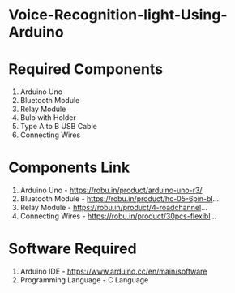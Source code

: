 # Voice-Recognition-light-Using-Arduino
Required Components
==================

1. Arduino Uno
2. Bluetooth Module
3. Relay Module
4. Bulb with Holder
5. Type A to B USB Cable
6. Connecting Wires

Components Link
===============

1. Arduino Uno - https://robu.in/product/arduino-uno-r3/
2. Bluetooth Module - https://robu.in/product/hc-05-6pin-bl...
3. Relay Module - https://robu.in/product/4-roadchannel...
4. Connecting Wires - https://robu.in/product/30pcs-flexibl...

Software Required
===============
1. Arduino IDE - https://www.arduino.cc/en/main/software
2. Programming Language - C Language
